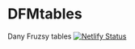 # DFMtables
Dany Fruzsy tables
[![Netlify Status](https://api.netlify.com/api/v1/badges/1f1a4800-8651-41dc-8ff1-a6fab0ac707d/deploy-status)](https://app.netlify.com/projects/dfmtables/deploys)
